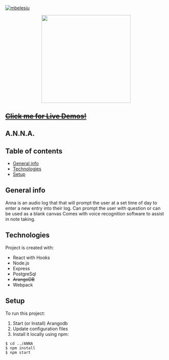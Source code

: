 [![mbelesiu](https://circleci.com/gh/mbelesiu/ANNA.svg?style=shield)](https://circleci.com/gh/mbelesiu/ANNA)

<p align="center">
<img src="https://github.com/mbelesiu/athena/blob/main/annalogo.jpg" width="278 px" height="273.5 px">
</p>

## ~~**[Click me for Live Demos!](https://autonote.page/)**~~


## A.N.N.A.               
## Table of contents
* [General info](#general-info)
* [Technologies](#technologies)
* [Setup](#setup)

## General info
Anna is an audio log that that will prompt the user at a set time of day to enter a new entry into their log. Can prompt the user with question or can be used as a blank canvas
Comes with voice recognition software to assist in note taking.  
	
## Technologies
Project is created with:
* React with Hooks
* Node.js
* Express
* PostgreSql
* ~~ArangoDB~~
* Webpack
	
## Setup
To run this project:
1) Start (or Install) Arangodb
2) Update configuration files 
3) Install it locally using npm:

```
$ cd ../ANNA
$ npm install
$ npm start
```
